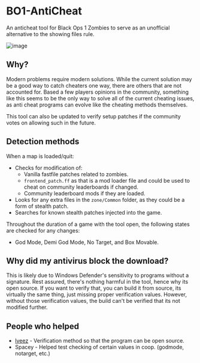 # BO1-AntiCheat
An anticheat tool for Black Ops 1 Zombies to serve as an unofficial alternative to the showing files rule.

![image](https://github.com/user-attachments/assets/b12e7510-c616-4e77-89d7-d2e47292767d)

## Why?
Modern problems require modern solutions. While the current solution may be a good way to catch cheaters one way, there are others that are not accounted for. Based a few players opinions in the community, something like this seems to be the only way to solve all of the current cheating issues, as anti cheat programs can evolve like the cheating methods themselves.

This tool can also be updated to verify setup patches if the community votes on allowing such in the future.

## Detection methods
When a map is loaded/quit:

- Checks for modification of:
   - Vanilla fastfile patches related to zombies.
   - `frontend_patch.ff` as that is a mod loader file and could be used to cheat on community leaderboards if changed.
   - Community leaderboard mods if they are loaded.
- Looks for any extra files in the `zone/Common` folder, as they could be a form of stealth patch.
- Searches for known stealth patches injected into the game.

Throughout the duration of a game with the tool open, the following states are checked for any changes:
- God Mode, Demi God Mode, No Target, and Box Movable.

## Why did my antivirus block the download?
This is likely due to Windows Defender's sensitivity to programs without a signature. Rest assured, there's nothing harmful in the tool, hence why its open source. 
If you want to verify that, you can build it from source, its virtually the same thing, just missing proper verification values. However, without those verification values, the build can't be verified that its not modified further.

## People who helped
- [lveez](https://github.com/lveez) - Verification method so that the program can be open source.
- Spacey - Helped test checking of certain values in coop. (godmode, notarget, etc.)
